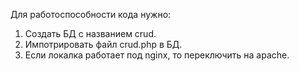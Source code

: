 Для работоспособности кода нужно:
  1. Создать БД с названием crud.
  2. Импотрировать файл crud.php в БД.
  3. Если локалка работает под nginx, то переключить на apache.
